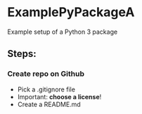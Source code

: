 # ExamplePyPackageA
Example setup of a Python 3 package

## Steps:

### Create repo on Github

* Pick a .gitignore file
* Important: **choose a license**!
* Create a README.md
